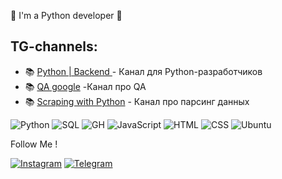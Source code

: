 👋  I'm a Python developer 🐍


## TG-channels:
* 📚 [Python | Backend ](https://t.me/python_itkg) - Канал для Python-разработчиков
* 📚 [QA google](https://t.me/qa_google) -Канал про QA
* 📚 [Scraping with Python](https://t.me/pythonparser) - Канал про парсинг данных




![Python](https://img.shields.io/badge/-Python-090909?style=for-the-badge&logo=python&logoColor=red)
![SQL](https://img.shields.io/badge/-PostgreSQL-090909?style=for-the-badge&logo=postgresql)
![GH](https://img.shields.io/badge/-GitHub-090909?style=for-the-badge&logo=github)
![JavaScript](https://img.shields.io/badge/-JavaScript-090909?style=for-the-badge&logo=Javascript)
![HTML](https://img.shields.io/badge/-HTML-090909?style=for-the-badge&logo=html5)
![CSS](https://img.shields.io/badge/-CSS-090909?style=for-the-badge&logo=css3&logoColor=darkred)
![Ubuntu](https://img.shields.io/badge/-ubuntu-090909?style=for-the-badge&logo=ubuntu&logoColor=ffff00)


 Follow Me !



[![Instagram](https://img.shields.io/badge/-Instagram-090909??style=plastic&logo=instagram)](https://www.instagram.com/jumabekovva/)
[![Telegram](https://img.shields.io/badge/-Telegram-090909??style=plastic&logo=telegram)](https://t.me/kjumabekovva)



